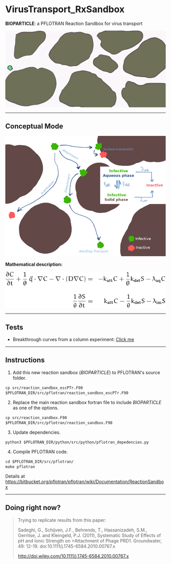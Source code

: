 # VirusTransport_RxSandbox
**BIOPARTICLE**: a PFLOTRAN Reaction Sandbox for virus transport

![gifBioparticle](./images/virusBlob.gif)

***

## Conceptual Mode
![virusPaths](./images/virusPath.png)

**Mathematical description:**

![Eq.1](./images/Eqn1.png)

***

## Tests
- Breakthrough curves from a column experiment: [Click me](https://github.com/edsaac/VirusTransport_RxSandbox/tree/master/test)

***

## Instructions

1. Add this new reaction sandbox (*BIOPARTICLE*) to PFLOTRAN's source folder.
```
cp src/reaction_sandbox_escPTr.F90  $PFLOTRAN_DIR/src/pflotran/reaction_sandbox_escPTr.F90
```
2. Replace the main reaction sandbox fortran file to include *BIOPARTICLE* as one of the options.
```
cp src/reaction_sandbox.F90  $PFLOTRAN_DIR/src/pflotran/reaction_sandbox.F90
```
3. Update dependencies.
```
python3 $PFLOTRAN_DIR/python/src/python/pflotran_depedencies.py
```
4. Compile PFLOTRAN code.
```
cd $PFLOTRAN_DIR/src/pflotran/
make pflotran
```

Details at https://bitbucket.org/pflotran/pflotran/wiki/Documentation/ReactionSandbox

***

## Doing right now?

>Trying to replicate results from this paper: 
>
>Sadeghi, G., Schijven, J.F., Behrends, T., Hassanizadeh, S.M., Gerritse, J. and Kleingeld, P.J. (2011), Systematic Study of Effects of pH and Ionic Strength on >Attachment of Phage PRD1. Groundwater, 49: 12-19. doi:10.1111/j.1745-6584.2010.00767.x
>
>http://doi.wiley.com/10.1111/j.1745-6584.2010.00767.x